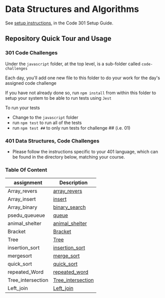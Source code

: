# Data Structures and Algorithms

See [setup instructions](https://codefellows.github.io/setup-guide/code-301/3-code-challenges), in the Code 301 Setup Guide.

## Repository Quick Tour and Usage

### 301 Code Challenges

Under the `javascript` folder, at the top level, is a sub-folder called `code-challenges`

Each day, you'll add one new file to this folder to do your work for the day's assigned code challenge

If you have not already done so, run `npm install` from within this folder to setup your system to be able to run tests using `Jest`

To run your tests

- Change to the `javascript` folder
- run `npm test` to run all of the tests
- run `npm test ##` to only run tests for challenge ## (i.e. 01)

### 401 Data Structures, Code Challenges

- Please follow the instructions specific to your 401 language, which can be found in the directory below, matching your course.

### Table Of Content

| assignment      | Description                       |
| -------------   | --------------------------------- |
|Array_revers     |[array_revers](python/array_reverse/README.md) |
|Array_insert     |[insert](python/code_challenges/array-insert-shift/README.md) |
|Array_binary     |[binary_search](python/code_challenges/array-binary-searc/README.md) |
|psedu_queueue    |[queue](python/code_challenges/stack-and-queue/README.md) |
|animal_shelter   |[animal_shelter](python/code_challenges/stack-and-queue/README.md) |
|Bracket          |[Bracket](python/code_challenges/stack-and-queue/README.md) |
|Tree             |[Tree](python/code_challenges/tree/README.md) |
|insertion_sort   |[insertion_sort](python/code_challenges/insert_sort/README.md) |
|mergesort   |[merge_sort](python/code_challenges/mergesort3/README.md) |
|quick_sort       |[quick_sort](python/code_challenges/quicksort/README.md) |
|repeated_Word     |[repeated_word](python/code_challenges/hashtable/README.md) |
|Tree_intersection      |[Tree_intersection](python/code_challenges/tree_intersection/README.md) |
|Left_join   |[Left_join](python/code_challenges/hash_left_join/README.md) |



















